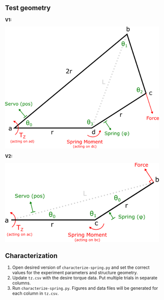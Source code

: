 ## Test geometry

**V1:**

![test setup geometry](https://raw.githubusercontent.com/iicfcii/laminate-leg/rotational-spring/spring/characterization-v1/test-geometry.png)

**V2:**

![test setup geometry](https://raw.githubusercontent.com/iicfcii/laminate-leg/rotational-spring/spring/characterization-v2/test-geometry.png)

## Characterization

1. Open desired version of `characterize-spring.py` and set the correct values for the experiment parameters and structure geometry.
2. Update `tz.csv` with the desire torque data. Put multiple trials in separate columns.
3. Run `characterize-spring.py`.  Figures and data files will be generated for each column in `tz.csv`.